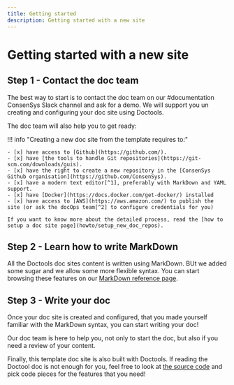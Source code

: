 ```yaml
---
title: Getting started
description: Getting started with a new site
---
```


# Getting started with a new site

## Step 1 - Contact the doc team

The best way to start is to contact the doc team on our #documentation ConsenSys Slack channel and ask for a demo.
We will support you un creating and configuring your doc site using Doctools.

The doc team will also help you to get ready:

!!! info "Creating a new doc site from the template requires to:"

    - [x] have access to [Github](https://github.com/).
    - [x] have [the tools to handle Git repositories](https://git-scm.com/downloads/guis).
    - [x] have the right to create a new repository in the [ConsenSys Github organisation](https://github.com/ConsenSys).
    - [x] have a modern text editor[^1], preferably with MarkDown and YAML support.
    - [x] have [Docker](https://docs.docker.com/get-docker/) installed
    - [x] have access to [AWS](https://aws.amazon.com/) to publish the site (or ask the docOps team[^2] to configure credentials for you)

    If you want to know more about the detailed process, read the [how to setup a doc site page](howto/setup_new_doc_repos).

## Step 2 - Learn how to write MarkDown

All the Doctools doc sites content is written using MarkDown. BUt we added some sugar and we allow some
more flexible syntax. You can start browsing these features on our [MarkDown reference page](reference/markdown.md).

## Step 3 - Write your doc

Once your doc site is created and configured, that you made yourself familiar with the MarkDown syntax, you can
start writing your doc!

Our doc team is here to help you, not only to start the doc, but also if you need a review of your content.

Finally, this template doc site is also built with Doctools. If reading the Doctool doc is not enough for you, feel free to look at [the source code](https://github.com/Consensys/doctools.template-site/) and pick code pieces for the features that you need!

[^1]:
    UFT-8 and linux end-of-lines capable.
    We use intelliJ, Atom, Sublime but feel free to use your favourite one.
    It has to be raw text capable, no Word or Google Docs

[^2]:
    Ask on ConsenSys Slack #documentation channel.
